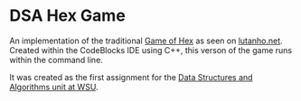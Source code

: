 # DSA Hex Game
An implementation of the traditional [Game of Hex](https://en.wikipedia.org/wiki/Hex_(board_game)) as seen on [lutanho.net](http://www.lutanho.net/play/hex.html). Created within the CodeBlocks IDE using C++, this verson of the game runs within the command line.

It was created as the first assignment for the [Data Structures and Algorithms unit at WSU](http://handbook.westernsydney.edu.au/hbook/unit.aspx?unit=300103.3).

